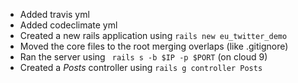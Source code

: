 * Added travis yml
* Added codeclimate yml
* Created a new rails application using `rails new eu_twitter_demo`
* Moved the core files to the root merging overlaps (like .gitignore)
* Ran the server using ` rails s -b $IP -p $PORT` (on cloud 9)
* Created a *Posts* controller using `rails g controller Posts`